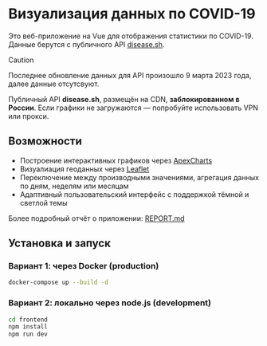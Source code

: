# Визуализация данных по COVID-19

Это веб-приложение на Vue для отображения статистики по COVID-19.
Данные берутся с публичного API [disease.sh](https://disease.sh).

> [!CAUTION]
> Последнее обновление данных для API произошло 9 марта 2023 года, далее данные отсутсвуют.
>
> Публичный API **disease.sh**, размещён на CDN, **заблокированном в России**. Если графики не загружаются — попробуйте использовать VPN или прокси.

## Возможности

- Построение интерактивных графиков через [ApexCharts](https://apexcharts.com/)
- Визуалиация геоданных через [Leaflet](https://leafletjs.com/)
- Переключение между производными значениями, агрегация данных по дням, неделям или месяцам
- Адаптивный пользовательский интерфейс с поддержкой тёмной и светлой темы

Более подробный отчёт о приложении: [REPORT.md](docs/REPORT.md)

## Установка и запуск

### Вариант 1: через Docker (production)

```bash
docker-compose up --build -d
```

### Вариант 2: локально через node.js (development)

```bash
cd frontend
npm install
npm run dev
```
